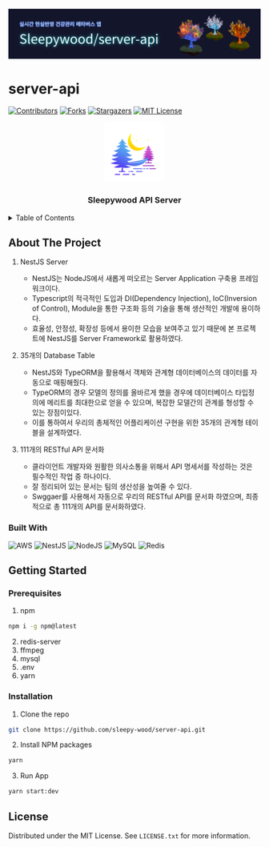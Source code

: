 ![banner](https://github.com/sleepy-wood/server-api/blob/dev/server-api.png)

# server-api

[![Contributors][contributors-shield]][contributors-url]
[![Forks][forks-shield]][forks-url]
[![Stargazers][stars-shield]][stars-url]
[![MIT License][license-shield]][license-url]

<div align="center">
  <a href="https://github.com/sleepy-wood">
    <img src="https://github.com/sleepy-wood/client-web/blob/dev/src/assets/images/logo.png" alt="Logo" width="120" height="120">
  </a>
  <h3 align="center">Sleepywood API Server</h3>
</div>

<!-- TABLE OF CONTENTS -->
<details>
  <summary>Table of Contents</summary>
  <ol>
    <li>
      <a href="#about-the-project">About The Project</a>
      <ul>
        <li><a href="#built-with">Built With</a></li>
      </ul>
    </li>
    <li>
      <a href="#getting-started">Getting Started</a>
      <ul>
        <li><a href="#prerequisites">Prerequisites</a></li>
        <li><a href="#installation">Installation</a></li>
      </ul>
    </li>
    <li><a href="#license">License</a></li>
  </ol>
</details>

<!-- ABOUT THE PROJECT -->
## About The Project

1) NestJS Server
   - NestJS는 NodeJS에서 새롭게 떠오르는 Server Application 구축용 프레임워크이다. 
   - Typescript의 적극적인 도입과 DI(Dependency Injection), IoC(Inversion of Control), Module을 통한 구조화 등의 기술을 통해 생산적인 개발에 용이하다. 
   - 효율성, 안정성, 확장성 등에서 용이한 모습을 보여주고 있기 때문에 본 프로젝트에 NestJS를 Server Framework로 활용하였다.

2) 35개의 Database Table
   - NestJS와 TypeORM을 활용해서 객체와 관계형 데이터베이스의 데이터를 자동으로 매핑해줬다. 
   - TypeORM의 경우 모델의 정의를 올바르게 했을 경우에 데이터베이스 타입정의에 메리트를 최대한으로 얻을 수 있으며, 복잡한 모델간의 관계를 형성할 수 있는 장점이있다. 
   - 이를 통하여서 우리의 총체적인 어플리케이션 구현을 위한 35개의 관계형 테이블을 설계하였다.

3) 111개의 RESTful API 문서화
   - 클라이언트 개발자와 원활한 의사소통을 위해서 API 명세서를 작성하는 것은 필수적인 작업 중 하나이다.
   - 잘 정리되어 있는 문서는 팀의 생산성을 높여줄 수 있다.
   - Swggaer를 사용해서 자동으로 우리의 RESTful API를 문서화 하였으며, 최종적으로 총 111개의 API를 문서화하였다.

### Built With

![AWS](https://img.shields.io/badge/AWS-%23FF9900.svg?style=for-the-badge&logo=amazon-aws&logoColor=white) ![NestJS](https://img.shields.io/badge/nestJS-E0234E?style=for-the-badge&logo=nestJS&logoColor=white) ![NodeJS](https://img.shields.io/badge/node.js-6DA55F?style=for-the-badge&logo=node.js&logoColor=white) ![MySQL](https://img.shields.io/badge/mysql-%2300f.svg?style=for-the-badge&logo=mysql&logoColor=white) ![Redis](https://img.shields.io/badge/redis-%23DD0031.svg?style=for-the-badge&logo=redis&logoColor=white)

<!-- GETTING STARTED -->
## Getting Started

### Prerequisites

1. npm
  ```bash
  npm i -g npm@latest
  ```
2. redis-server
3. ffmpeg
4. mysql
5. .env
6. yarn

### Installation

1. Clone the repo
  ```bash
  git clone https://github.com/sleepy-wood/server-api.git
  ```
2. Install NPM packages
  ```bash
  yarn
  ```
3. Run App
  ```bash
  yarn start:dev
  ```

<!-- LICENSE -->
## License

Distributed under the MIT License. See `LICENSE.txt` for more information.

[contributors-shield]: https://img.shields.io/github/contributors/sleepy-wood/server-api.svg?style=for-the-badge
[contributors-url]: https://github.com/sleepy-wood/server-api/graphs/contributors
[forks-shield]: https://img.shields.io/github/forks/sleepy-wood/server-api.svg?style=for-the-badge
[forks-url]: https://github.com/sleepy-wood/server-api/network/members
[stars-shield]: https://img.shields.io/github/stars/sleepy-wood/server-api.svg?style=for-the-badge
[stars-url]: https://github.com/sleepy-wood/server-api/stargazers
[license-shield]: https://img.shields.io/github/license/sleepy-wood/server-api.svg?style=for-the-badge
[license-url]: https://github.com/sleepy-wood/server-api/blob/master/LICENSE.txt
